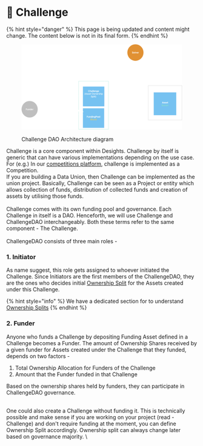 # 🧩 Challenge

{% hint style="danger" %}
This page is being updated and content might change. The content below is not in its final form.
{% endhint %}

<figure><img src="../.gitbook/assets/challenge-architecture (1).png" alt=""><figcaption><p>Challenge DAO Architecture diagram</p></figcaption></figure>

Challenge is a core component within Desights. Challenge by itself is generic that can have various implementations depending on the use case.  \
For (e.g.) In our [competitions platform](../products/competitions.md), challenge is implemented as a Competition. \
If you are building a Data Union, then Challenge can be implemented as the union project. Basically, Challenge can be seen as a Project or entity which allows collection of funds, distribution of collected funds and creation of assets by utilising those funds. \
\
Challenge comes with its own funding pool and governance. Each Challenge in itself is a DAO. Henceforth, we will use Challenge and ChallengeDAO interchangeably. Both these terms refer to the same component - The Challenge.\
\
ChallengeDAO consists of three main roles -

### 1. Initiator

As name suggest, this role gets assigned to whoever initiated the Challenge. Since Initiators are the first members of the ChallengeDAO, they  are the ones who decides initial [Ownership Split](ownership-split.md) for the Assets created under this Challenge.&#x20;

{% hint style="info" %}
We have a dedicated section for to understand [Ownership Splits](ownership-split.md)
{% endhint %}

### 2. Funder

Anyone who funds a Challenge by depositing Funding Asset defined in a Challenge becomes a Funder. The amount of Ownership Shares received by a given funder for Assets created under the Challenge that they funded, depends on two factors -

1. Total Ownership Allocation for Funders of the Challenge
2. Amount that the Funder funded in that Challenge

Based on the ownership shares held by funders, they can participate in ChallengeDAO governance. &#x20;

&#x20;\
One could also create a Challenge without funding it. This is technically possible and make sense if you are working on your project (read - Challenge) and don't require funding at the moment, you can define Ownership Split accordingly. Ownership split can always change later based on governance majority. \
